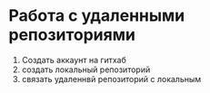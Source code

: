 # Работа с удаленными репозиториями
1. Создать аккаунт на гитхаб
2. создать локальный репозиторий
3. связать удаленнвй репозиторий с локальным